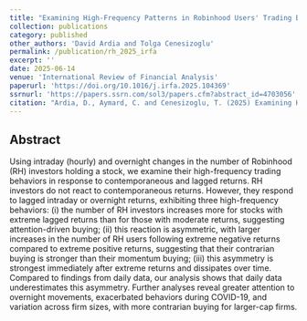 ```yaml
---
title: "Examining High-Frequency Patterns in Robinhood Users' Trading Behavior"
collection: publications
category: published
other_authors: 'David Ardia and Tolga Cenesizoglu'
permalink: /publication/rh_2025_irfa
excerpt: ''
date: 2025-06-14
venue: 'International Review of Financial Analysis'
paperurl: 'https://doi.org/10.1016/j.irfa.2025.104369'
ssrnurl: 'https://papers.ssrn.com/sol3/papers.cfm?abstract_id=4703056'
citation: "Ardia, D., Aymard, C. and Cenesizoglu, T. (2025) Examining High-Frequency Patterns in Robinhood Users' Trading Behavior, International Review of Financial Analysis, 105, 104369, DOI:10.1016/j.irfa.2025.104369"
---
```


## Abstract
Using intraday (hourly) and overnight changes in the number of Robinhood (RH) investors holding a stock, we examine their high-frequency trading behaviors in response to contemporaneous and lagged returns. RH investors do not react to contemporaneous returns. However, they respond to lagged intraday or overnight returns, exhibiting three high-frequency behaviors: (i) the number of RH investors increases more for stocks with extreme lagged returns than for those with moderate returns, suggesting attention-driven buying; (ii) this reaction is asymmetric, with larger increases in the number of RH users following extreme negative returns compared to extreme positive returns, suggesting that their contrarian buying is stronger than their momentum buying; (iii) this asymmetry is strongest immediately after extreme returns and dissipates over time. Compared to findings from daily data, our analysis shows that daily data underestimates this asymmetry. Further analyses reveal greater attention to overnight movements, exacerbated behaviors during COVID-19, and variation across firm sizes, with more contrarian buying for larger-cap firms.
